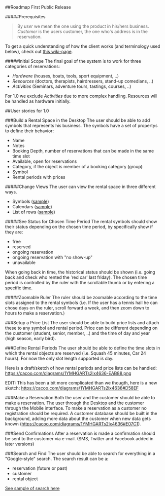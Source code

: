 ##Roadmap First Public Release

#####Prerequisites
> By _user_ we mean the one using the product in his/hers business. _Customer_ is the users customer, the one who's address is in the reservation.

To get a quick understanding of how the client works (and terminology used below), check out <a href="https://github.com/bookio/client/wiki/Introduction-to-the-client-from-a-user-perspective">this wiki-page</a>.

#####Initial Scope
The final goal of the system is to work for three categories of reservations:

* _Hardware_ (houses, boats, tools, sport equipment, ..)
* _Resources_ (doctors, therapists, hairdressers, stand-up comedians, ..)
* _Activities_ (Seminars, adventure tours, tastings, courses, ..)

For 1.0 we exclude _Activities_ due to more complex handling. Resources will be handled as hardware initially.

##User stories for 1.0

###Build a Rental Space in the Desktop
The user should be able to add symbols that represents his business. The symbols have a set of propertys to define their behavior:
* Name
* Notes
* Booking Depth, number of reservations that can be made in the same time slot
* Available, open for reservations
* Category, if the object is member of a booking category (group)
* Symbol
* Rental periods with prices

#####Change Views
The user can view the rental space in three different ways. 
* Symbols ([sample](https://github.com/bookio/client/blob/master/docs/sample-desktop-symbols.jpg))
* Calendars ([sample](https://github.com/bookio/client/blob/master/docs/sample-desktop-calendars.jpg))
* List of rows ([sample](https://github.com/bookio/client/blob/master/docs/sample-desktop-list.jpg))

#####See Status for Chosen Time Period
The rental symbols should show their status depending on the chosen time period, by specifically show if they are:
* free
* reserved
* ongoing reservation
* ongoing reservation with "no show-up"
* unavailable

When going back in time, the historical status should be shown (i.e. going back and check who rented the 'red car' last friday). The chosen time period is controlled by the ruler with the scrollable thumb or by entering a specific time.

#####Zoomable Ruler
The ruler should be zoomable according to the time slots assigned to the rental symbols (i.e. If the user has a tennis hall he can chose days on the ruler, scroll forward a week, and then zoom down to hours to make a reservation.)

###Setup a Price List
The user should be able to build price lists and attach these to any symbol and rental period. Price can be different depending on the customer (student, senior, member, ..) and the time of day and year (high season, early bird). 

###Define Rental Periods
The user should be able to define the time slots in which the rental objects are reserved (i.e. Squash 45 minutes, Car 24 hours). For now the only slot length supported is day.

Here is a draft/sketch of how rental periods and price lists can be handled:
https://cacoo.com/diagrams/1YMHGARTs2lx4636-EAB88.png

EDIT:
This has been a bit more complicated than we thougth, here is a new sketch:
https://cacoo.com/diagrams/1YMHGARTs2lx4636#D58EF

###Make a Reservation
Both the user and the customer should be able to make a reservation. The user through the Desktop and the customer through the Mobile interface. To make a reservation as a customer no registration should be required. A customer database should be built in the background, adding more data about the customer when new data gets known (https://cacoo.com/diagrams/1YMHGARTs2lx4636#E07C1).  

###Send Confirmations
After a reservation is made a confirmation should be sent to the customer via e-mail. (SMS, Twitter and Facebook added in later versions)

###Search and Find
The user should be able to search for everything in a "Google-style" search. The search result can be a:
* reservation (future or past)
* customer
* rental object

[See sample of search here](https://github.com/bookio/client/blob/master/docs/sample-desktop-search.jpg)
